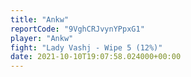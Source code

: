 ```yaml
---
title: "Ankw"
reportCode: "9VghCRJvynYPpxG1"
player: "Ankw"
fight: "Lady Vashj - Wipe 5 (12%)"
date: 2021-10-10T19:07:58.024000+00:00
---
```

